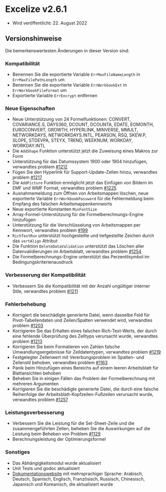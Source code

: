 # Excelize v2.6.1

* Wird veröffentlicht: 22. August 2022

## Versionshinweise

Die bemerkenswertesten Änderungen in dieser Version sind:

### Kompatibilität

* Benennen Sie die exportierte Variable `ErrMaxFileNameLength` in `ErrMaxFilePathLength` um
* Benennen Sie die exportierte Variable `ErrWorkbookExt` in `ErrWorkbookFileFormat` um
* Exportierte Variable `ErrEncrypt` entfernen

### Neue Eigenschaften

* Neue Unterstützung von 24 Formelfunktionen: CONVERT, COVARIANCE.S, DAYS360, DCOUNT, DCOUNTA, EDATE, EOMONTH, EUROCONVERT, GROWTH, HYPERLINK, MINVERSE, MMULT, NETWORKDAYS, NETWORKDAYS.INTL, PEARSON, RSQ, SKEW.P, SLOPE, STDEVPA, STEYX, TREND, WEEKNUM, WORKDAY, WORKDAY.INTL
* Die `AddShape` Funktion unterstützt jetzt die Zuweisung eines Makros zur Form
* Unterstützung für das Datumssystem 1900 oder 1904 hinzufügen, verwandtes problem [#1212](https://github.com/xuri/excelize/issues/1212)
* Fügen Sie den Hyperlink für Support-Update-Zellen hinzu, verwandtes problem [#1217](https://github.com/xuri/excelize/issues/1217)
* Die `AddPicture` Funktion ermöglicht jetzt das Einfügen von Bildern im EMF und WMF Format, verwandtes problem [#1225](https://github.com/xuri/excelize/issues/1225)
* Ausnahmemeldung zum Öffnen von Arbeitsmappen löschen, neue exportierte Variable `ErrWorkbookPassword` für die Fehlermeldung beim Empfang des falschen Arbeitsmappenkennworts
* Neue exportierte Konstanten `MinFontSize`
* Array-Formel-Unterstützung für die Formelberechnungs-Engine hinzufügen
* Unterstützung für die Verschlüsselung von Arbeitsmappen per Kennwort, verwandtes problem [#199](https://github.com/xuri/excelize/issues/199)
* `RichTextRun` unterstützt hochgestellte und tiefgestellte Zeichen durch das `vertAlign` Attribut
* Die Funktion `DeleteDataValidation` unterstützt das Löschen aller Datenvalidierungen im Arbeitsblatt, verwandtes problem [#1254](https://github.com/xuri/excelize/issues/1254)
* Die Formelberechnungs-Engine unterstützt das Perzentilsymbol im Bedingungskriterienausdruck

### Verbesserung der Kompatibilität

* Verbessern Sie die Kompatibilität mit der Anzahl ungültiger interner Stile, verwandtes problem [#1211](https://github.com/xuri/excelize/issues/1211)

### Fehlerbehebung

* Korrigiert die beschädigte generierte Datei, wenn dasselbe Feld für Pivot-Tabellendaten und Zeilen/Spalten verwendet wird, verwandtes problem [#1203](https://github.com/xuri/excelize/issues/1203)
* Korrigieren Sie das Erhalten eines falschen Rich-Text-Werts, der durch eine fehlende Überprüfung des Zelltyps verursacht wurde, verwandtes problem [#1213](https://github.com/xuri/excelize/issues/1213)
* Korrigieren Sie beim Formatieren von Zahlen falsche Umwandlungsergebnisse für Zelldatentypen, verwandtes problem [#1219](https://github.com/xuri/excelize/issues/1219)
* Festgelegter Zellenwert mit Vererbungsproblem im Spalten- und Zeilenstil behoben, verwandtes problem [#1163](https://github.com/xuri/excelize/issues/1163)
* Panik beim Hinzufügen eines Bereichs auf einem leeren Arbeitsblatt für Blattansichten behoben
* Beheben Sie in einigen Fällen das Problem der Formelberechnung mit mehreren Argumenten
* Korrigieren Sie die beschädigte generierte Datei, die durch eine falsche Reihenfolge der Arbeitsblatt-Kopfzeilen-Fußzeilen verursacht wurde, verwandtes problem [#1257](https://github.com/xuri/excelize/issues/1257)

### Leistungsverbesserung

* Verbessern Sie die Leistung für die Set-Sheet-Zeile und die zusammengeführten Zellen, beheben Sie die Auswirkungen auf die Leistung beim Beheben von Problem [#1129](https://github.com/xuri/excelize/issues/1129)
* Berechnungsleistung der Optimierungsformel

### Sonstiges

* Das Abhängigkeitsmodul wurde aktualisiert
* Unit Tests und godoc aktualisiert
* [Dokumentationswebsite](https://xuri.me/excelize) mit mehrsprachiger Sprache: Arabisch, Deutsch, Spanisch, Englisch, Französisch, Russisch, Chinesisch, Japanisch und Koreanisch, die aktualisiert wurde
